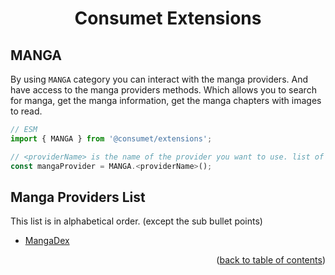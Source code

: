 <h1 align="center">Consumet Extensions</h1>

<h2>MANGA</h2>

By using `MANGA` category you can interact with the manga providers. And have access to the manga providers methods. Which allows you to search for manga, get the manga information, get the manga chapters with images to read.

```ts
// ESM
import { MANGA } from '@consumet/extensions';

// <providerName> is the name of the provider you want to use. list of the proivders is below.
const mangaProvider = MANGA.<providerName>();
```

## Manga Providers List
This list is in alphabetical order. (except the sub bullet points)

- [MangaDex](../providers/mangadex.md)


<p align="end">(<a href="https://github.com/consumet/extensions/blob/master/docs">back to table of contents</a>)</p>